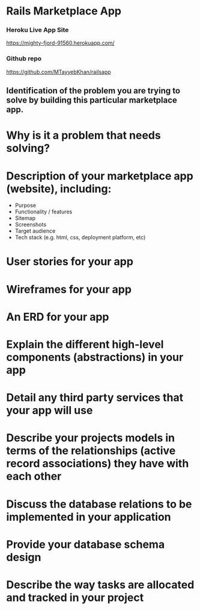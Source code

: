 # Rails Marketplace App

### Heroku Live App Site
https://mighty-fjord-91560.herokuapp.com/

### Github repo

https://github.com/MTayyebKhan/railsapp

## Identification of the problem you are trying to solve by building this particular marketplace app.


# Why is it a problem that needs solving?


# Description of your marketplace app (website), including:
- Purpose
- Functionality / features
- Sitemap
- Screenshots
- Target audience
- Tech stack (e.g. html, css, deployment platform, etc)

# User stories for your app

# Wireframes for your app

# An ERD for your app

# Explain the different high-level components (abstractions) in your app

# Detail any third party services that your app will use

# Describe your projects models in terms of the relationships (active record associations) they have with each other

# Discuss the database relations to be implemented in your application

# Provide your database schema design

# Describe the way tasks are allocated and tracked in your project